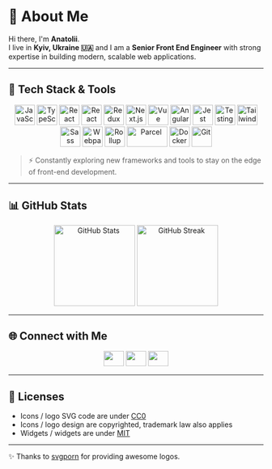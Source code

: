 # 👋 About Me

Hi there, I'm **Anatolii**.  
I live in **Kyiv, Ukraine 🇺🇦** and I am a **Senior Front End Engineer** with strong expertise in building modern, scalable web applications.

---

## 🚀 Tech Stack & Tools

<p align="center">
  <a href="https://developer.mozilla.org/en-US/docs/Web/JavaScript/"><img src="https://raw.githubusercontent.com/gilbarbara/logos/master/logos/javascript.svg" alt="JavaScript" width="40" height="40"/></a>
  <a href="https://www.typescriptlang.org/"><img src="https://raw.githubusercontent.com/gilbarbara/logos/master/logos/typescript-icon.svg" alt="TypeScript" width="40" height="40"/></a>
  <a href="https://reactjs.org/"><img src="https://raw.githubusercontent.com/gilbarbara/logos/master/logos/react.svg" alt="React" width="40" height="40"/></a>
  <a href="https://react-query.tanstack.com/"><img src="https://raw.githubusercontent.com/gilbarbara/logos/master/logos/react-query-icon.svg" alt="React Query" width="40" height="40"/></a>
  <a href="https://redux.js.org/"><img src="https://raw.githubusercontent.com/gilbarbara/logos/master/logos/redux.svg" alt="Redux" width="40" height="40"/></a>
  <a href="https://nextjs.org/"><img src="https://raw.githubusercontent.com/gilbarbara/logos/master/logos/nextjs-icon.svg" alt="Next.js" width="40" height="40"/></a>
  <a href="https://vuejs.org/"><img src="https://raw.githubusercontent.com/gilbarbara/logos/master/logos/vue.svg" alt="Vue" width="40" height="40"/></a>
  <a href="https://angular.io/"><img src="https://raw.githubusercontent.com/gilbarbara/logos/master/logos/angular-icon.svg" alt="Angular" width="40" height="40"/></a>
  <a href="https://jestjs.io/"><img src="https://raw.githubusercontent.com/gilbarbara/logos/master/logos/jest.svg" alt="Jest" width="40" height="40"/></a>
  <a href="https://testing-library.com/"><img src="https://raw.githubusercontent.com/gilbarbara/logos/master/logos/testing-library.svg" alt="Testing Library" width="40" height="40"/></a>
  <a href="https://tailwindcss.com/"><img src="https://raw.githubusercontent.com/gilbarbara/logos/master/logos/tailwindcss-icon.svg" alt="TailwindCSS" width="40" height="40"/></a>
  <a href="https://sass-lang.com/"><img src="https://raw.githubusercontent.com/gilbarbara/logos/master/logos/sass.svg" alt="Sass" width="40" height="40"/></a>
  <a href="https://webpack.js.org/"><img src="https://raw.githubusercontent.com/gilbarbara/logos/master/logos/webpack.svg" alt="Webpack" width="40" height="40"/></a>
  <a href="https://rollupjs.org/guide/en/"><img src="https://raw.githubusercontent.com/gilbarbara/logos/master/logos/rollupjs.svg" alt="Rollup" width="40" height="40"/></a>
  <a href="https://parceljs.org/"><img src="https://raw.githubusercontent.com/gilbarbara/logos/master/logos/parcel.svg" alt="Parcel" width="80" height="40"/></a>
  <a href="https://www.docker.com/"><img src="https://raw.githubusercontent.com/gilbarbara/logos/master/logos/docker-icon.svg" alt="Docker" width="40" height="40"/></a>
  <a href="https://git-scm.com/"><img src="https://raw.githubusercontent.com/gilbarbara/logos/master/logos/git-icon.svg" alt="Git" width="40" height="40"/></a>
</p>

> ⚡️ Constantly exploring new frameworks and tools to stay on the edge of front-end development.

---

## 📊 GitHub Stats

<p align="center">
  <img src="https://github-readme-stats.vercel.app/api?username=an-parubets&show_icons=true&theme=radical" alt="GitHub Stats" height="160"/>
  <img src="https://github-readme-streak-stats.herokuapp.com/?user=an-parubets&theme=radical" alt="GitHub Streak" height="160"/>
</p>

---

## 🌐 Connect with Me

<p align="center">
  <a href="https://linkedin.com/in/parubets"><img src="https://raw.githubusercontent.com/rahuldkjain/github-profile-readme-generator/master/src/images/icons/Social/linked-in-alt.svg" height="30" width="40"/></a>
  <a href="https://stackoverflow.com/users/11066954"><img src="https://raw.githubusercontent.com/rahuldkjain/github-profile-readme-generator/master/src/images/icons/Social/stack-overflow.svg" height="30" width="40"/></a>
  <a href="https://instagram.com/an_parubets"><img src="https://raw.githubusercontent.com/rahuldkjain/github-profile-readme-generator/master/src/images/icons/Social/instagram.svg" height="30" width="40"/></a>
</p>

---

## 📜 Licenses

- Icons / logo SVG code are under [CC0](https://github.com/an-parubets/an-parubets/blob/master/CCO)  
- Icons / logo design are copyrighted, trademark law also applies  
- Widgets / widgets are under [MIT](https://github.com/an-parubets/an-parubets/blob/master/MIT)  

---

✨ Thanks to [svgporn](https://svgporn.com/) for providing awesome logos.
